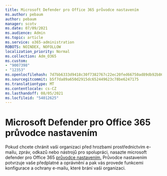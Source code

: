 ```yaml
---
title: Microsoft Defender pro Office 365 průvodce nastavením
ms.author: pebaum
author: pebaum
manager: scotv
ms.date: 07/09/2021
ms.audience: Admin
ms.topic: article
ms.service: o365-administration
ROBOTS: NOINDEX, NOFOLLOW
localization_priority: Normal
ms.collection: Adm_O365
ms.custom:
- "9007398"
- "12353"
ms.openlocfilehash: 7d7bb6333d9418c30f7382767c22ec20fed66750ad89db92b86a6981bf55487d
ms.sourcegitcommit: b5f7da89a650d2915dc652449623c78be6247175
ms.translationtype: MT
ms.contentlocale: cs-CZ
ms.lasthandoff: 08/05/2021
ms.locfileid: "54012625"
---
```

# <a name="microsoft-defender-for-office-365-setup-guide"></a>Microsoft Defender pro Office 365 průvodce nastavením

Pokud chcete chránit vaši organizaci před hrozbami prostřednictvím e-mailu, zpráv, odkazů nebo nástrojů pro spolupráci, nasazte microsoft defender pro Office 365 [průvodce nastavením.](https://admin.microsoft.com/adminportal/home#/modernonboarding/office365advancedthreatprotectionadvisor) Průvodce nastavením potvrzuje vaše předplatné a oprávnění a pak vás provede funkcemi konfigurace a ochrany e-mailu, které brání vaši organizaci.